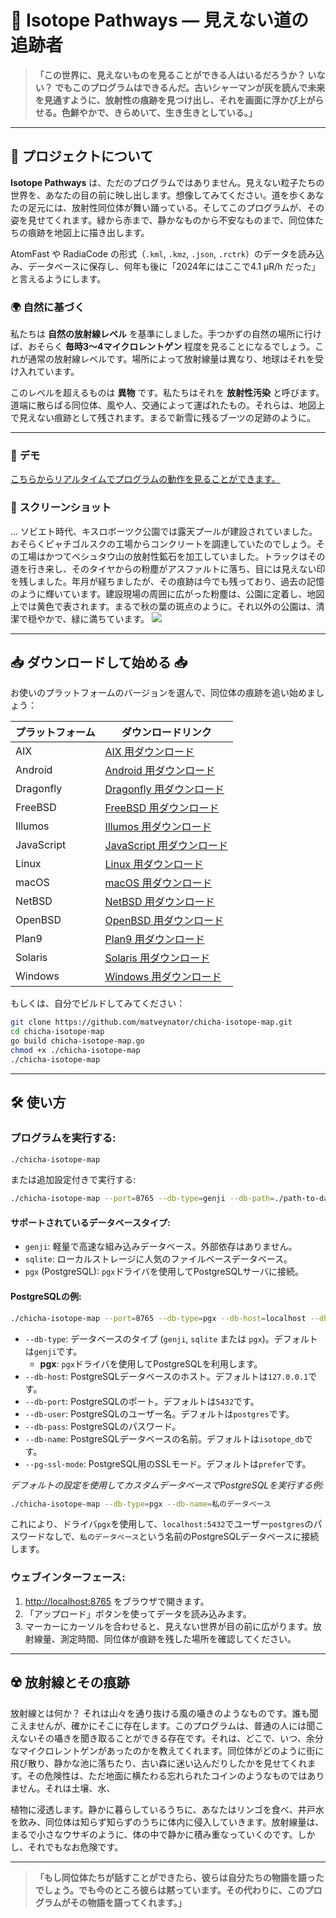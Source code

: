 # 🌌 **Isotope Pathways** — 見えない道の追跡者

> **「この世界に、見えないものを見ることができる人はいるだろうか？ いない？ でもこのプログラムはできるんだ。古いシャーマンが灰を読んで未来を見通すように、放射性の痕跡を見つけ出し、それを画面に浮かび上がらせる。色鮮やかで、きらめいて、生き生きとしている。」**

---

## 📖 **プロジェクトについて**

**Isotope Pathways** は、ただのプログラムではありません。見えない粒子たちの世界を、あなたの目の前に映し出します。想像してみてください。道を歩くあなたの足元には、放射性同位体が舞い踊っている。そしてこのプログラムが、その姿を見せてくれます。緑から赤まで、静かなものから不安なものまで、同位体たちの痕跡を地図上に描き出します。

AtomFast や RadiaCode の形式（`.kml`, `.kmz`, `.json`, `.rctrk`）のデータを読み込み、データベースに保存し、何年も後に「2024年にはここで4.1 µR/h だった」と言えるようにします。

### 🌍 **自然に基づく**

私たちは **自然の放射線レベル** を基準にしました。手つかずの自然の場所に行けば、おそらく **毎時3〜4マイクロレントゲン** 程度を見ることになるでしょう。これが通常の放射線レベルです。場所によって放射線量は異なり、地球はそれを受け入れています。

このレベルを超えるものは **異物** です。私たちはそれを **放射性汚染** と呼びます。道端に散らばる同位体、風や人、交通によって運ばれたもの。それらは、地図上で見えない痕跡として残されます。まるで新雪に残るブーツの足跡のように。

---

### 📸 **デモ**

<a href="https://jutsa.ru" target="_blank">こちらからリアルタイムでプログラムの動作を見ることができます。</a>

### 📸 **スクリーンショット**

... ソビエト時代、キスロボーツク公園では露天プールが建設されていました。おそらくピャチゴルスクの工場からコンクリートを調達していたのでしょう。その工場はかつてベシュタウ山の放射性鉱石を加工していました。トラックはその道を行き来し、そのタイヤからの粉塵がアスファルトに落ち、目には見えない印を残しました。年月が経ちましたが、その痕跡は今でも残っており、過去の記憶のように輝いています。建設現場の周囲に広がった粉塵は、公園に定着し、地図上では黄色で表されます。まるで秋の葉の斑点のように。それ以外の公園は、清潔で穏やかで、緑に満ちています。
<img src="https://repository-images.githubusercontent.com/870016860/11fd6abc-fe8b-4cd8-95c2-df1c631c8762">

---

## 📥 **ダウンロードして始める** 📥

お使いのプラットフォームのバージョンを選んで、同位体の痕跡を追い始めましょう：

| プラットフォーム  | ダウンロードリンク                                                                                  |
|------------|--------------------------------------------------------------------------------------------------------|
| AIX        | [AIX 用ダウンロード](http://files.zabiyaka.net/chicha-isotope-map/latest/no-gui/aix/)                     |
| Android    | [Android 用ダウンロード](http://files.zabiyaka.net/chicha-isotope-map/latest/no-gui/android/)              |
| Dragonfly  | [Dragonfly 用ダウンロード](http://files.zabiyaka.net/chicha-isotope-map/latest/no-gui/dragonfly/)          |
| FreeBSD    | [FreeBSD 用ダウンロード](http://files.zabiyaka.net/chicha-isotope-map/latest/no-gui/freebsd/)              |
| Illumos    | [Illumos 用ダウンロード](http://files.zabiyaka.net/chicha-isotope-map/latest/no-gui/illumos/)              |
| JavaScript | [JavaScript 用ダウンロード](http://files.zabiyaka.net/chicha-isotope-map/latest/no-gui/js/)                |
| Linux      | [Linux 用ダウンロード](http://files.zabiyaka.net/chicha-isotope-map/latest/no-gui/linux/)                  |
| macOS      | [macOS 用ダウンロード](http://files.zabiyaka.net/chicha-isotope-map/latest/no-gui/mac/)                    |
| NetBSD     | [NetBSD 用ダウンロード](http://files.zabiyaka.net/chicha-isotope-map/latest/no-gui/netbsd/)                |
| OpenBSD    | [OpenBSD 用ダウンロード](http://files.zabiyaka.net/chicha-isotope-map/latest/no-gui/openbsd/)              |
| Plan9      | [Plan9 用ダウンロード](http://files.zabiyaka.net/chicha-isotope-map/latest/no-gui/plan9/)                  |
| Solaris    | [Solaris 用ダウンロード](http://files.zabiyaka.net/chicha-isotope-map/latest/no-gui/solaris/)              |
| Windows    | [Windows 用ダウンロード](http://files.zabiyaka.net/chicha-isotope-map/latest/no-gui/windows/)              |

もしくは、自分でビルドしてみてください：

```bash
git clone https://github.com/matveynator/chicha-isotope-map.git
cd chicha-isotope-map
go build chicha-isotope-map.go
chmod +x ./chicha-isotope-map
./chicha-isotope-map
```

---

## 🛠 **使い方**

### プログラムを実行する:

```bash
./chicha-isotope-map
```

または追加設定付きで実行する:

```bash
./chicha-isotope-map --port=8765 --db-type=genji --db-path=./path-to-database-file.8765.genji
```

#### サポートされているデータベースタイプ:
- `genji`: 軽量で高速な組み込みデータベース。外部依存はありません。
- `sqlite`: ローカルストレージに人気のファイルベースデータベース。
- `pgx` (PostgreSQL): `pgx`ドライバを使用してPostgreSQLサーバに接続。

#### PostgreSQLの例:

```bash
./chicha-isotope-map --port=8765 --db-type=pgx --db-host=localhost --db-port=5432 --db-user=postgres --db-pass=あなたのパスワード --db-name=isotope_db --pg-ssl-mode=prefer
```

- `--db-type`: データベースのタイプ (`genji`, `sqlite` または `pgx`)。デフォルトは`genji`です。
  - **pgx**: `pgx`ドライバを使用してPostgreSQLを利用します。
- `--db-host`: PostgreSQLデータベースのホスト。デフォルトは`127.0.0.1`です。
- `--db-port`: PostgreSQLのポート。デフォルトは`5432`です。
- `--db-user`: PostgreSQLのユーザー名。デフォルトは`postgres`です。
- `--db-pass`: PostgreSQLのパスワード。
- `--db-name`: PostgreSQLデータベースの名前。デフォルトは`isotope_db`です。
- `--pg-ssl-mode`: PostgreSQL用のSSLモード。デフォルトは`prefer`です。

_デフォルトの設定を使用してカスタムデータベースでPostgreSQLを実行する例:_

```bash
./chicha-isotope-map --db-type=pgx --db-name=私のデータベース
```

これにより、ドライバ`pgx`を使用して、`localhost:5432`でユーザー`postgres`のパスワードなしで、`私のデータベース`という名前のPostgreSQLデータベースに接続します。


### ウェブインターフェース:

1. <a href="http://localhost:8765" target="new">http://localhost:8765</a> をブラウザで開きます。
2. 「アップロード」ボタンを使ってデータを読み込みます。
3. マーカーにカーソルを合わせると、見えない世界が目の前に広がります。放射線量、測定時間、同位体が痕跡を残した場所を確認してください。

---

## ☢️ **放射線とその痕跡**

放射線とは何か？ それは山々を通り抜ける風の囁きのようなものです。誰も聞こえませんが、確かにそこに存在します。このプログラムは、普通の人には聞こえないその囁きを聞き取ることができる存在です。それは、どこで、いつ、余分なマイクロレントゲンがあったのかを教えてくれます。同位体がどのように街に飛び散り、静かな池に落ちたり、古い森に迷い込んだりしたかを見せてくれます。その危険性は、ただ地面に横たわる忘れられたコインのようなものではありません。それは土壌、水、

植物に浸透します。静かに暮らしているうちに、あなたはリンゴを食べ、井戸水を飲み、同位体は知らず知らずのうちに体内に侵入していきます。放射線量は、まるで小さなウサギのように、体の中で静かに積み重なっていくのです。しかし、それでもなお危険です。

---

> **「もし同位体たちが話すことができたら、彼らは自分たちの物語を語ったでしょう。でも今のところ彼らは黙っています。その代わりに、このプログラムがその物語を語ってくれます。」**
